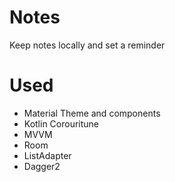 # Notes
Keep notes locally and set a reminder


# Used 
* Material Theme and components
* Kotlin Corouritune 
* MVVM 
* Room
* ListAdapter
* Dagger2
